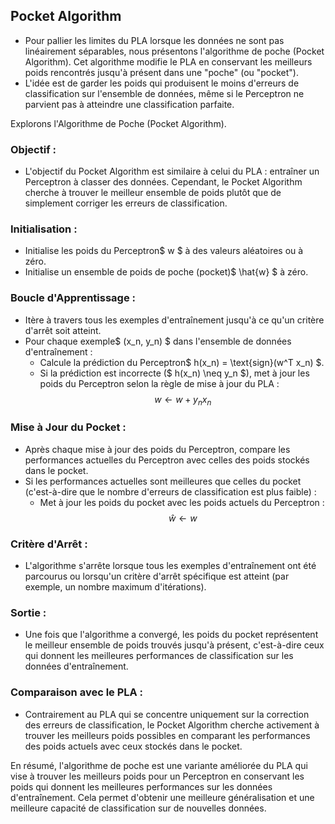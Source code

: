 ## Pocket Algorithm
- Pour pallier les limites du PLA lorsque les données ne sont pas linéairement séparables, nous présentons l'algorithme de poche (Pocket Algorithm). Cet algorithme modifie le PLA en conservant les meilleurs poids rencontrés jusqu'à présent dans une "poche" (ou "pocket").
- L'idée est de garder les poids qui produisent le moins d'erreurs de classification sur l'ensemble de données, même si le Perceptron ne parvient pas à atteindre une classification parfaite.

Explorons l'Algorithme de Poche (Pocket Algorithm).

### **Objectif :**
   - L'objectif du Pocket Algorithm est similaire à celui du PLA : entraîner un Perceptron à classer des données. Cependant, le Pocket Algorithm cherche à trouver le meilleur ensemble de poids plutôt que de simplement corriger les erreurs de classification.

### **Initialisation :**
   - Initialise les poids du Perceptron$ w $ à des valeurs aléatoires ou à zéro.
   - Initialise un ensemble de poids de poche (pocket)$ \hat{w} $ à zéro.

### **Boucle d'Apprentissage :**
   - Itère à travers tous les exemples d'entraînement jusqu'à ce qu'un critère d'arrêt soit atteint.
   - Pour chaque exemple$ (x_n, y_n) $ dans l'ensemble de données d'entraînement :
     - Calcule la prédiction du Perceptron$ h(x_n) = \text{sign}(w^T x_n) $.
     - Si la prédiction est incorrecte ($ h(x_n) \neq y_n $), met à jour les poids du Perceptron selon la règle de mise à jour du PLA :
       $$ w \leftarrow w + y_n x_n $$

### **Mise à Jour du Pocket :**
   - Après chaque mise à jour des poids du Perceptron, compare les performances actuelles du Perceptron avec celles des poids stockés dans le pocket.
   - Si les performances actuelles sont meilleures que celles du pocket (c'est-à-dire que le nombre d'erreurs de classification est plus faible) :
     - Met à jour les poids du pocket avec les poids actuels du Perceptron :
       $$ \hat{w} \leftarrow w $$

### **Critère d'Arrêt :**
   - L'algorithme s'arrête lorsque tous les exemples d'entraînement ont été parcourus ou lorsqu'un critère d'arrêt spécifique est atteint (par exemple, un nombre maximum d'itérations).

### **Sortie :**
   - Une fois que l'algorithme a convergé, les poids du pocket représentent le meilleur ensemble de poids trouvés jusqu'à présent, c'est-à-dire ceux qui donnent les meilleures performances de classification sur les données d'entraînement.

### **Comparaison avec le PLA :**
   - Contrairement au PLA qui se concentre uniquement sur la correction des erreurs de classification, le Pocket Algorithm cherche activement à trouver les meilleurs poids possibles en comparant les performances des poids actuels avec ceux stockés dans le pocket.

En résumé, l'algorithme de poche est une variante améliorée du PLA qui vise à trouver les meilleurs poids pour un Perceptron en conservant les poids qui donnent les meilleures performances sur les données d'entraînement. Cela permet d'obtenir une meilleure généralisation et une meilleure capacité de classification sur de nouvelles données.
